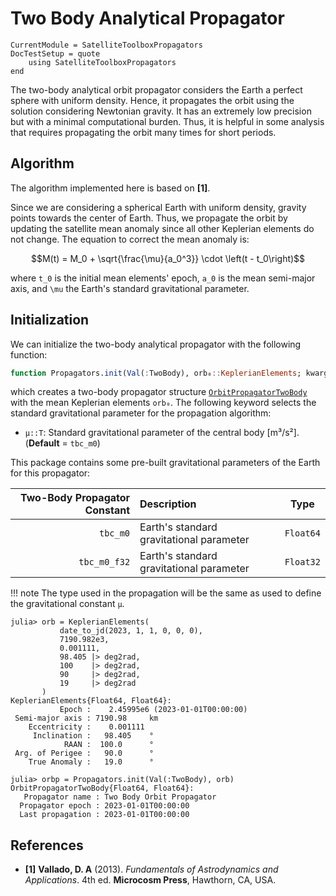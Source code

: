 Two Body Analytical Propagator
==============================

```@meta
CurrentModule = SatelliteToolboxPropagators
DocTestSetup = quote
    using SatelliteToolboxPropagators
end
```

The two-body analytical orbit propagator considers the Earth a perfect sphere with uniform
density. Hence, it propagates the orbit using the solution considering Newtonian gravity. It
has an extremely low precision but with a minimal computational burden. Thus, it is helpful
in some analysis that requires propagating the orbit many times for short periods.

## Algorithm

The algorithm implemented here is based on **[1]**.

Since we are considering a spherical Earth with uniform density, gravity points towards the
center of Earth. Thus, we propagate the orbit by updating the satellite mean anomaly since
all other Keplerian elements do not change. The equation to correct the mean anomaly is:

```math
M(t) = M_0 + \sqrt{\frac{\mu}{a_0^3}} \cdot \left(t - t_0\right)
```

where ``t_0`` is the initial mean elements' epoch, ``a_0`` is the mean semi-major axis, and
``\mu`` the Earth's standard gravitational parameter.

## Initialization

We can initialize the two-body analytical propagator with the following function:

```julia
function Propagators.init(Val(:TwoBody), orb₀::KeplerianElements; kwargs...)
```

which creates a two-body propagator structure [`OrbitPropagatorTwoBody`](@ref) with the mean
Keplerian elements `orb₀`. The following keyword selects the standard gravitational
parameter for the propagation algorithm:

- `μ::T`: Standard gravitational parameter of the central body [m³/s²].
    (**Default** = `tbc_m0`)
    
This package contains some pre-built gravitational parameters of the Earth for this
propagator:

| **Two-Body Propagator Constant** | **Description**                          | **Type**  |
|---------------------------------:|:-----------------------------------------|-----------|
|                         `tbc_m0` | Earth's standard gravitational parameter | `Float64` |
|                     `tbc_m0_f32` | Earth's standard gravitational parameter | `Float32` |

!!! note
    The type used in the propagation will be the same as used to define the gravitational
    constant `μ`.
    
```jldoctest
julia> orb = KeplerianElements(
           date_to_jd(2023, 1, 1, 0, 0, 0),
           7190.982e3,
           0.001111,
           98.405 |> deg2rad,
           100    |> deg2rad,
           90     |> deg2rad,
           19     |> deg2rad
       )
KeplerianElements{Float64, Float64}:
           Epoch :    2.45995e6 (2023-01-01T00:00:00)
 Semi-major axis : 7190.98     km
    Eccentricity :    0.001111
     Inclination :   98.405    °
            RAAN :  100.0      °
 Arg. of Perigee :   90.0      °
    True Anomaly :   19.0      °

julia> orbp = Propagators.init(Val(:TwoBody), orb)
OrbitPropagatorTwoBody{Float64, Float64}:
   Propagator name : Two Body Orbit Propagator
  Propagator epoch : 2023-01-01T00:00:00
  Last propagation : 2023-01-01T00:00:00
```

## References

- **[1]** **Vallado, D. A** (2013). *Fundamentals of Astrodynamics and Applications*. 4th
  ed. **Microcosm Press**, Hawthorn, CA, USA.
